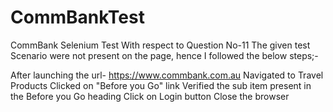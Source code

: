 # CommBankTest
CommBank Selenium Test
With respect to Question No-11
The given test Scenario were not present on the page, hence I followed the below steps;-

After launching the url- https://www.commbank.com.au
Navigated to Travel Products
Clicked on "Before you Go" link
Verified the sub item present in the Before you Go heading
Click on Login button
Close the browser

